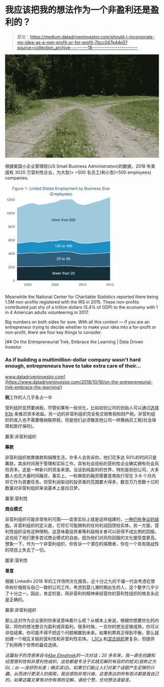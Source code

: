 # 我应该把我的想法作为一个非盈利还是盈利的？

> 原文：<https://medium.datadriveninvestor.com/should-i-incorporate-my-idea-as-a-non-profit-or-for-profit-7bcc047e44e5?source=collection_archive---------18----------------------->

![](img/81e41a6dc22d9d2cac70b7929352143e.png)

根据美国小企业管理局(US Small Business Administration)的数据，2018 年美国有 3020 万营利性企业，为大型(> =500 名员工)和小型(<500 employees) companies.

![](img/d75bb56e8036fa0d7c7881d2ff5b3bc2.png)

Meanwhile the National Center for Charitable Statistics reported there being 1.5M non-profits registered with the IRS in 2015\. These non-profits contributed just shy of a trillion dollars (5.4% of GDP) to the economy with 1 in 4 American adults volunteering in 2017.

Big numbers on both sides for sure. With all this context — if you are an entrepreneur trying to decide whether to make your idea into a for-profit or non-profit, there are four key things to consider.

[](https://www.datadriveninvestor.com/2018/10/16/on-the-entrepreneurial-trek-embrace-the-learning/) [## On the Entrepreneurial Trek, Embrace the Learning | Data Driven Investor

### As if building a multimillion-dollar company wasn't hard enough, entrepreneurs have to take extra care of their…

www.datadriveninvestor.com](https://www.datadriveninvestor.com/2018/10/16/on-the-entrepreneurial-trek-embrace-the-learning/) 

**税**工作的人几乎各占一半

营利组织显然要纳税，尽管如果有一些优化，比如初创公司的创始人可以通过[选择 83b](https://www.investopedia.com/terms/1/83b-election.asp) 来推迟资本收益。另一边的非营利组织完全免交销售税和财产税。非营利组织的收入也不需要缴纳联邦税，但是他们必须像其他公司一样缴纳员工税(社会保障和医疗保险)。

赢家:非营利组织

**筹款**

非营利组织依靠拨款和捐赠生活，许多人会告诉你，他们花多达 50%的时间只是筹款，其余时间用于管理和实际工作。具有社会目标的营利性企业确实拥有社会风险资本，这是一种新兴的资金来源。当谈到纯盈利的世界，特别是初创公司，大多数人也花大量时间融资，事实上，一轮典型的融资需要首席执行官在 3-6 个月内将它作为首要任务。但受利润驱动的投资者的范围要大得多，数百万乃至数十亿的数量对非营利组织来说基本上是白日梦。

赢家:营利性

**商业模式**

非营利组织可能非常有利可图——宜家实际上就是这样组建的，[一种仍有争议的结构](https://www.fastcompany.com/3035734/ikea-is-a-nonprofit-and-yes-thats-every-bit-as-fishy-as-it-sounds)。非营利组织的定义是，它将它可能拥有的任何利润回馈给实体。另一方面，营利性组织没有这种限制，这意味着投资者等利益相关者可以获得不成比例的回报。这也给了他们更多尝试商业模式的自由，因为他们对风险回报的文化接受度更高。想象一下，作为一个非营利组织，你告诉一个潜在的捐赠者，你在一个具有挑战性的项目上失去了一切。

赢家:营利性

**善意**

根据 LinkedIn 2018 年的工作场所文化报告，近十分之九的千禧一代会考虑在使命和价值观与自己一致的公司工作。考虑到婴儿潮时期出生的人，这个数字几乎少了十分之一。因此，肯定的是，用非营利的精神来经营你的营利性组织的格言永远是正确的。

赢家:非营利组织

那么这对作为企业家的你来说意味着什么呢？从根本上来说，根据你想要优化的内容，将你的想法整合为盈利或非盈利。很多时候，一旦你的想法足够成熟，你可以评估结果，你可能不得不把这个问题搁置到未来。如果利弊真正得到平衡，那么就创建一个相互关联的营利性和非营利性实体。 [L3Cs](https://en.wikipedia.org/wiki/Low-profit_limited_liability_company) 和[混合组织](https://www.legalzoom.com/articles/can-a-nonprofit-also-have-a-for-profit-division)更复杂，但提供了利用两个世界的最佳选择。

*这篇帖子的灵感来自与*[*Abe Elmahrek*](https://www.linkedin.com/in/abeaamase/)*的一次对话；20 多年来，我一直在创建和经营营利性和非营利性组织。这些都是专注于实践见解的有目的的短文(我称之为 GL；dr —良好的长度；确实读过)。如果它们能让人们对某个话题产生足够的兴趣，从而进行更深入的探索，我会感到非常兴奋。这里表达的所有观点都是我自己的。如果这篇文章有对你有用的见解，请给个赞，任何想法请留言。*